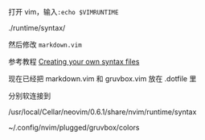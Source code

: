 打开 vim，输入`:echo $VIMRUNTIME` 

./runtime/syntax/

然后修改 `markdown.vim` 

参考教程 [Creating your own syntax files](https://vim.fandom.com/wiki/Creating_your_own_syntax_files) 

现在已经把 markdown.vim 和 gruvbox.vim 放在 .dotfile 里

分别软连接到 

/usr/local/Cellar/neovim/0.6.1/share/nvim/runtime/syntax

~/.config/nvim/plugged/gruvbox/colors
